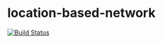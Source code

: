 # location-based-network
[![Build Status](https://travis-ci.org/Fermat-ORG/location-based-network.svg?branch=master)](https://travis-ci.org/Fermat-ORG/location-based-network)
